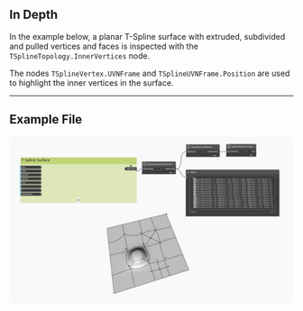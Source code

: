 ## In Depth
In the example below, a planar T-Spline surface with extruded, subdivided and pulled vertices and faces is inspected with the `TSplineTopology.InnerVertices` node.

The nodes `TSplineVertex.UVNFrame` and `TSplineUVNFrame.Position` are used to highlight the inner vertices in the surface.
___
## Example File

![TSplineTopology.InnerVertices](./Autodesk.DesignScript.Geometry.TSpline.TSplineTopology.InnerVertices_img.jpg)